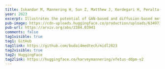 ```yaml
---
title: Iskandar M, Mannering H, Sun Z, Matthew J, Kerdegari H, Peralta L, Xochicale M. Towards Realistic Ultrasound Fetal Brain Imaging Synthesis. In Medical Imaging with Deep Learning 2023 (MIDL 2023)
year: 2023
excerpt: Illustrates the potential of GAN-based and diffusion-based methods to synthesise realistic high-resolution ultrasound images.
pub-image: https://cdn-uploads.huggingface.co/production/uploads/6349716695ab8cce385f450e/RArVBPLLxPX_5rqSzXnp9.png
pub-url: https://arxiv.org/abs/2304.03941
comments: false
tag1visible: true
tag1: GitHub
tag1link: https://github.com/budai4medtech/midl2023
tag2visible: true
tag2: HuggingFace
tag2link: https://huggingface.co/harveymannering/xfetus-ddpm-v2
---
```


